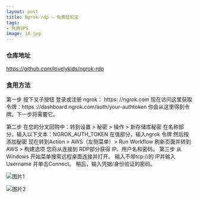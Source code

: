 ```yaml
---
layout: post
title: Ngrok-rdp – 免费挂机宝
tags:
- 免费VPS
image: 14.jpg
---
```



### 仓库地址
https://github.com/lovelykids/ngrok-rdp


### 食用方法

第一步
按下叉子按钮
登录或注册 ngrok： https: //ngrok.com
现在访问这里获取令牌：https ://dashboard.ngrok.com/auth/your-authtoken
你会从这里得到令牌。下一步将需要它。

第二步
在您的分叉回购中：转到设置 > 秘密 > 操作 > 新存储库秘密
在名称部分，输入以下文本：NGROK_AUTH_TOKEN
在值部分，输入ngrok 令牌
然后按添加秘密
现在转到Action > AWS（左侧菜单）> Run Workflow
刷新页面并转到AWS > 构建选项
您将从连接到 RDP部分获得 IP、用户名和密码。
第三步
从 Windows 开始菜单搜索远程桌面连接并打开。
输入不带tcp://的 IP并输入 Username 并单击Connect。
稍后，输入凭据/身份验证的密码。

![图片1](https://camo.githubusercontent.com/2ac3c0f7bc72a759b393df482f5996eedd185ac6cd269c71c7c13fc685e739e4/68747470733a2f2f692e696d6775722e636f6d2f575172394e31412e706e67)

![图片2](https://camo.githubusercontent.com/1ca60d0059d7d06d59bcfc63845076b6c031ff1938b7bf8611c7cc19a13bae76/68747470733a2f2f692e696d6775722e636f6d2f766744326f776b2e706e67)

